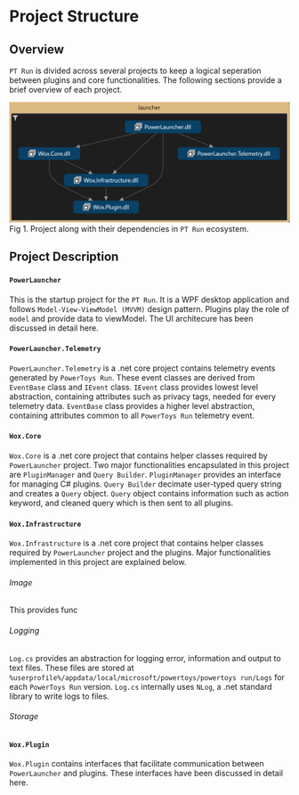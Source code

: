 # Project Structure
## Overview
`PT Run` is divided across several projects to keep a logical seperation between plugins and core functionalities. The following sections provide a brief overview of each project.

![Image of project dependency](/doc/images/launcher/launcher_dependency.png)
Fig 1. Project along with their dependencies in `PT Run` ecosystem.

## Project Description
#### `PowerLauncher`
This is the startup project for the `PT Run`. It is a WPF desktop application and follows `Model-View-ViewModel (MVVM)` design pattern. Plugins play the role of `model` and provide data to viewModel. The UI architecure has been discussed in detail here. 

#### `PowerLauncher.Telemetry`
`PowerLauncher.Telemetry` is a .net core project contains telemetry events generated by `PowerToys Run`. These event classes are derived from `EventBase` class and `IEvent` class. `IEvent` class provides lowest level abstraction, containing attributes such as privacy tags, needed for every telemetry data. `EventBase` class provides a higher level abstraction, containing attributes common to all `PowerToys Run` telemetry event.

#### `Wox.Core`
`Wox.Core` is a .net core project that contains helper classes required by `PowerLauncher` project. Two major functionalities encapsulated in this project are `PluginManager` and `Query Builder`. `PluginManager` provides an interface for managing C# plugins. `Query Builder` decimate user-typed query string and creates a `Query` object. `Query` object contains information such as action keyword, and cleaned query which is then sent to all plugins.

#### `Wox.Infrastructure`
`Wox.Infrastructure` is a .net core project that contains helper classes required by `PowerLauncher` project and the plugins. Major functionalities implemented in this project are explained below.

###### Image 
This provides func
###### Logging
`Log.cs` provides an abstraction for logging error, information and output to text files. These files are stored at `%userprofile%/appdata/local/microsoft/powertoys/powertoys run/Logs` for each `PowerToys Run` version. `Log.cs` internally uses `NLog`, a .net standard library to write logs to files.

###### Storage




#### `Wox.Plugin` 
`Wox.Plugin` contains interfaces that facilitate communication between `PowerLauncher` and plugins. These interfaces have been discussed in detail here. 
 

